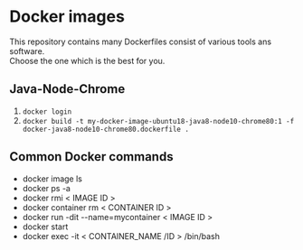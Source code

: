 # Docker images
This repository contains many Dockerfiles consist of various tools ans software.  
Choose the one which is the best for you.

## Java-Node-Chrome
1. ``docker login``
2. ``docker build -t my-docker-image-ubuntu18-java8-node10-chrome80:1 -f docker-java8-node10-chrome80.dockerfile .``

## Common Docker commands
- docker image ls
- docker ps -a
- docker rmi < IMAGE ID >
- docker container rm < CONTAINER ID >
- docker run -dit --name=mycontainer < IMAGE ID >
- docker start
- docker exec -it < CONTAINER_NAME /ID > /bin/bash
